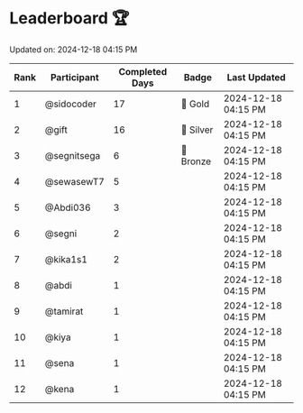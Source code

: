 # Leaderboard 🏆

Updated on: 2024-12-18 04:15 PM

| Rank | Participant       | Completed Days | Badge      | Last Updated         |
|------|-------------------|----------------|------------|----------------------|
| 1    | @sidocoder        | 17             | 🏅 Gold     | 2024-12-18 04:15 PM |
| 2    | @gift             | 16             | 🥈 Silver   | 2024-12-18 04:15 PM |
| 3    | @segnitsega       | 6              | 🥉 Bronze   | 2024-12-18 04:15 PM |
| 4    | @sewasewT7        | 5              |            | 2024-12-18 04:15 PM |
| 5    | @Abdi036          | 3              |            | 2024-12-18 04:15 PM |
| 6    | @segni            | 2              |            | 2024-12-18 04:15 PM |
| 7    | @kika1s1          | 2              |            | 2024-12-18 04:15 PM |
| 8    | @abdi             | 1              |            | 2024-12-18 04:15 PM |
| 9    | @tamirat          | 1              |            | 2024-12-18 04:15 PM |
| 10   | @kiya             | 1              |            | 2024-12-18 04:15 PM |
| 11   | @sena             | 1              |            | 2024-12-18 04:15 PM |
| 12   | @kena             | 1              |            | 2024-12-18 04:15 PM |
